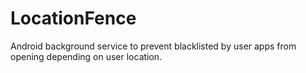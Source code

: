 # LocationFence
Android background service to prevent blacklisted by user apps from opening depending on user location.
